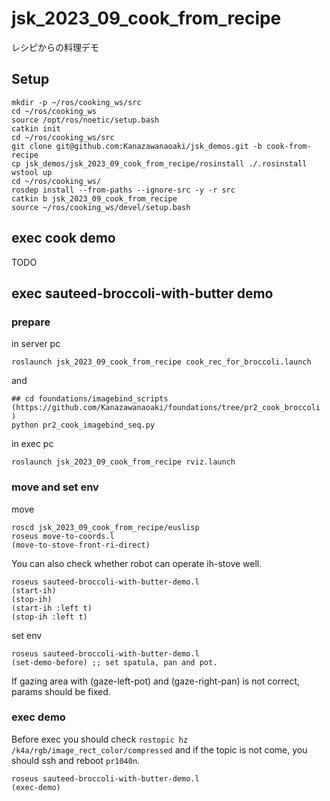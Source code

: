 # jsk_2023_09_cook_from_recipe

レシピからの料理デモ

## Setup
```
mkdir -p ~/ros/cooking_ws/src
cd ~/ros/cooking_ws
source /opt/ros/noetic/setup.bash
catkin init
cd ~/ros/cooking_ws/src
git clone git@github.com:Kanazawanaoaki/jsk_demos.git -b cook-from-recipe
cp jsk_demos/jsk_2023_09_cook_from_recipe/rosinstall ./.rosinstall
wstool up
cd ~/ros/cooking_ws/
rosdep install --from-paths --ignore-src -y -r src
catkin b jsk_2023_09_cook_from_recipe
source ~/ros/cooking_ws/devel/setup.bash
```

## exec cook demo

TODO


## exec sauteed-broccoli-with-butter demo
### prepare
in server pc
```
roslaunch jsk_2023_09_cook_from_recipe cook_rec_for_broccoli.launch
```
and
```
## cd foundations/imagebind_scripts (https://github.com/Kanazawanaoaki/foundations/tree/pr2_cook_broccoli )
python pr2_cook_imagebind_seq.py
```

in exec pc
```
roslaunch jsk_2023_09_cook_from_recipe rviz.launch
```

### move and set env
move
```
roscd jsk_2023_09_cook_from_recipe/euslisp
roseus move-to-coords.l
(move-to-stove-front-ri-direct)
```
You can also check whether robot can operate ih-stove well.
```
roseus sauteed-broccoli-with-butter-demo.l
(start-ih)
(stop-ih)
(start-ih :left t)
(stop-ih :left t)
```
set env
```
roseus sauteed-broccoli-with-butter-demo.l
(set-demo-before) ;; set spatula, pan and pot.
```

If gazing area with (gaze-left-pot) and (gaze-right-pan) is not correct, params should be fixed.

### exec demo
Before exec you should check `rostopic hz /k4a/rgb/image_rect_color/compressed` and if the topic is not come, you should ssh and reboot `pr1040n`.

```
roseus sauteed-broccoli-with-butter-demo.l
(exec-demo)
```
